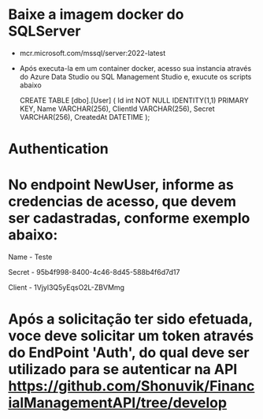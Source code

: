 # Baixe a imagem docker do SQLServer 
- mcr.microsoft.com/mssql/server:2022-latest
- Após executa-la em um container docker, acesso sua instancia através do Azure Data Studio ou SQL Management Studio e, exucute os scripts abaixo

   CREATE TABLE [dbo].[User] (
    Id int NOT NULL IDENTITY(1,1) PRIMARY KEY,
    Name VARCHAR(256),
    ClientId VARCHAR(256),
    Secret VARCHAR(256),
    CreatedAt DATETIME 
);

# Authentication

# No endpoint NewUser, informe as credencias de acesso, que devem ser cadastradas, conforme exemplo abaixo:

Name - Teste

Secret - 95b4f998-8400-4c46-8d45-588b4f6d7d17

Client - 1Vjyl3Q5yEqsO2L-ZBVMmg

# Após a solicitação ter sido efetuada, voce deve solicitar um token através do EndPoint 'Auth', do qual deve ser utilizado para se autenticar na API https://github.com/Shonuvik/FinancialManagementAPI/tree/develop 


